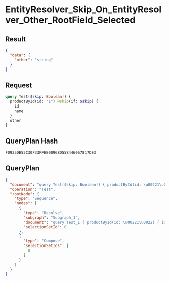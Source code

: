 # EntityResolver_Skip_On_EntityResolver_Other_RootField_Selected

## Result

```json
{
  "data": {
    "other": "string"
  }
}
```

## Request

```graphql
query Test($skip: Boolean!) {
  productById(id: "1") @skip(if: $skip) {
    id
    name
  }
  other
}
```

## QueryPlan Hash

```text
FD935DE55C30F33FFEE00968D558446067817DE3
```

## QueryPlan

```json
{
  "document": "query Test($skip: Boolean!) { productById(id: \u00221\u0022) @skip(if: $skip) { id name } other }",
  "operation": "Test",
  "rootNode": {
    "type": "Sequence",
    "nodes": [
      {
        "type": "Resolve",
        "subgraph": "Subgraph_1",
        "document": "query Test_1 { productById(id: \u00221\u0022) { id name } other }",
        "selectionSetId": 0
      },
      {
        "type": "Compose",
        "selectionSetIds": [
          0
        ]
      }
    ]
  }
}
```

